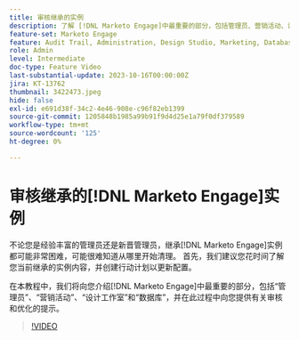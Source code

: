 ```yaml
---
title: 审核继承的实例
description: 了解 [!DNL Marketo Engage]中最重要的部分，包括管理员、营销活动、设计工作室和数据库。 在此过程中获取有关审核和优化的提示。
feature-set: Marketo Engage
feature: Audit Trail, Administration, Design Studio, Marketing, Database
role: Admin
level: Intermediate
doc-type: Feature Video
last-substantial-update: 2023-10-16T00:00:00Z
jira: KT-13762
thumbnail: 3422473.jpeg
hide: false
exl-id: e691d38f-34c2-4e46-908e-c96f82eb1399
source-git-commit: 1205848b1985a99b91f9d4d25e1a79f0df379589
workflow-type: tm+mt
source-wordcount: '125'
ht-degree: 0%

---
```


# 审核继承的[!DNL Marketo Engage]实例

不论您是经验丰富的管理员还是新晋管理员，继承[!DNL Marketo Engage]实例都可能非常困难，可能很难知道从哪里开始清理。 首先，我们建议您花时间了解您当前继承的实例内容，并创建行动计划以更新配置。

在本教程中，我们将向您介绍[!DNL Marketo Engage]中最重要的部分，包括“管理员”、“营销活动”、“设计工作室”和“数据库”，并在此过程中向您提供有关审核和优化的提示。

>[!VIDEO](https://video.tv.adobe.com/v/3453032/?learn=on&captions=chi_hans)

